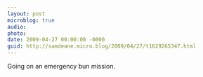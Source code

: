 ```yaml
---
layout: post
microblog: true
audio: 
photo: 
date: 2009-04-27 00:00:00 -0000
guid: http://samdeane.micro.blog/2009/04/27/t1629265347.html
---
```

Going on an emergency bun mission.
